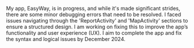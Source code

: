 My app, EasyWay, is in progress, and while it's made significant strides, there are some minor debugging errors that need to be resolved.
I faced issues navigating through the 'ReportActivity' and 'MapActivity' sections to ensure a structured design. 
I am working on fixing this to improve the app’s functionality and user experience (UX). 
I aim to complete the app and fix the syntax and logical issues by December 2024.
